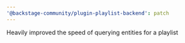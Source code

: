 ```yaml
---
'@backstage-community/plugin-playlist-backend': patch
---
```


Heavily improved the speed of querying entities for a playlist
